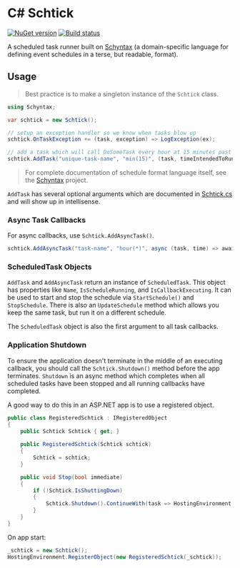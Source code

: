 # C# Schtick

[![NuGet version](https://badge.fury.io/nu/Schyntax.svg)](http://badge.fury.io/nu/Schtick)
[![Build status](https://ci.appveyor.com/api/projects/status/9y3f0tnvtmiyyfw7/branch/master?svg=true)](https://ci.appveyor.com/project/bretcope/cs-schtick/branch/master)

A scheduled task runner built on [Schyntax](https://github.com/schyntax/schyntax) (a domain-specific language for defining event schedules in a terse, but readable, format).

## Usage

> Best practice is to make a singleton instance of the `Schtick` class.

```csharp
using Schyntax;

var schtick = new Schtick();

// setup an exception handler so we know when tasks blow up
schtick.OnTaskException += (task, exception) => LogException(ex);

// add a task which will call DoSomeTask every hour at 15 minutes past the hour
schtick.AddTask("unique-task-name", "min(15)", (task, timeIntendedToRun) => DoSomeTask());
```

> For complete documentation of schedule format language itself, see the [Schyntax](https://github.com/schyntax/schyntax) project.

`AddTask` has several optional arguments which are documented in [Schtick.cs](https://github.com/schyntax/cs-schtick/blob/master/Schtick/Schtick.cs) and will show up in intellisense.

### Async Task Callbacks

For async callbacks, use `Schtick.AddAsyncTask()`.

```csharp
schtick.AddAsyncTask("task-name", "hour(*)", async (task, time) => await DoSomethingAsync());
```

### ScheduledTask Objects

`AddTask` and `AddAsyncTask` return an instance of `ScheduledTask`. This object has properties like `Name`, `IsScheduleRunning`, and `IsCallbackExecuting`. It can be used to start and stop the schedule via `StartSchedule()` and `StopSchedule`. There is also an `UpdateSchedule` method which allows you keep the same task, but run it on a different schedule.

The `ScheduledTask` object is also the first argument to all task callbacks.

### Application Shutdown

To ensure the application doesn't terminate in the middle of an executing callback, you should call the `Schtick.Shutdown()` method before the app terminates. `Shutdown` is an async method which completes when all scheduled tasks have been stopped and all running callbacks have completed.

A good way to do this in an ASP.NET app is to use a registered object.

```csharp
public class RegisteredSchtick : IRegisteredObject
{
	public Schtick Schtick { get; }
	
	public RegisteredSchtick(Schtick schtick)
	{
		Schtick = schtick;
	}

	public void Stop(bool immediate)
	{
		if (!Schtick.IsShuttingDown)
		{
			Schtick.Shutdown().ContinueWith(task => HostingEnvironment.UnregisterObject(this));
		}
	}
}
```

On app start:

```csharp
_schtick = new Schtick();
HostingEnvironment.RegisterObject(new RegisteredSchtick(_schtick));
```
